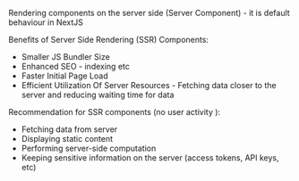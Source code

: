 Rendering components on the server side (Server Component) - it is default behaviour in NextJS

Benefits of Server Side Rendering (SSR) Components:

- Smaller JS Bundler Size
- Enhanced SEO - indexing etc
- Faster Initial Page Load
- Efficient Utilization Of Server Resources - Fetching data closer to the server and reducing waiting time for data

Recommendation for SSR components (no user activity ):

- Fetching data from server
- Displaying static content
- Performing server-side computation
- Keeping sensitive information on the server (access tokens, API keys, etc)
